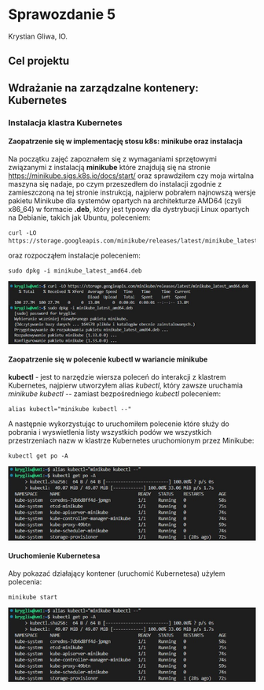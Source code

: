# Sprawozdanie 5
Krystian Gliwa, IO.

## Cel projektu

## Wdrażanie na zarządzalne kontenery: Kubernetes

### Instalacja klastra Kubernetes

#### Zaopatrzenie się w implementację stosu k8s: minikube oraz instalacja

Na początku zajęć zapoznałem się z wymaganiami sprzętowymi związanymi z instalacją **minikube** które znajdują się na stronie https://minikube.sigs.k8s.io/docs/start/ oraz sprawdziłem czy moja wirtalna maszyna się nadaje, po czym przeszedłem do instalacji zgodnie z zamieszczoną na tej stronie instrukcją, najpierw pobrałem najnowszą wersje pakietu Minikube dla systemów opartych na architekturze AMD64 (czyli x86_64) w formacie **.deb**, który jest typowy dla dystrybucji Linux opartych na Debianie, takich jak Ubuntu, poleceniem:
```
curl -LO https://storage.googleapis.com/minikube/releases/latest/minikube_latest_amd64.deb
```
oraz rozpocząłem instalacje poleceniem:
```
sudo dpkg -i minikube_latest_amd64.deb
```
![instalacja minikube](./zrzuty_ekranu/1.jpg)

#### Zaopatrzenie się w polecenie **kubectl** w wariancie minikube
**kubectl** - jest to narzędzie wiersza poleceń do interakcji z klastrem Kubernetes, najpierw utworzyłem alias *kubectl*, który zawsze uruchamia *minikube kubectl --* zamiast bezpośredniego *kubectl* poleceniem:
```
alias kubectl="minikube kubectl --"
```
A następnie wykorzystując to uruchomiłem polecenie które służy do pobrania i wyswietlenia listy wszystkich podów we wszystkich przestrzeniach nazw w klastrze Kubernetes uruchomionym przez Minikube:
```
kubectl get po -A
```
![kubectl get po -A](./zrzuty_ekranu/3.jpg)

#### Uruchomienie Kubernetesa

Aby pokazać działający kontener (uruchomić Kubernetesa) użyłem polecenia: 
```
minikube start
```
![uruchomienie kubernetesa](./zrzuty_ekranu/3.jpg)
